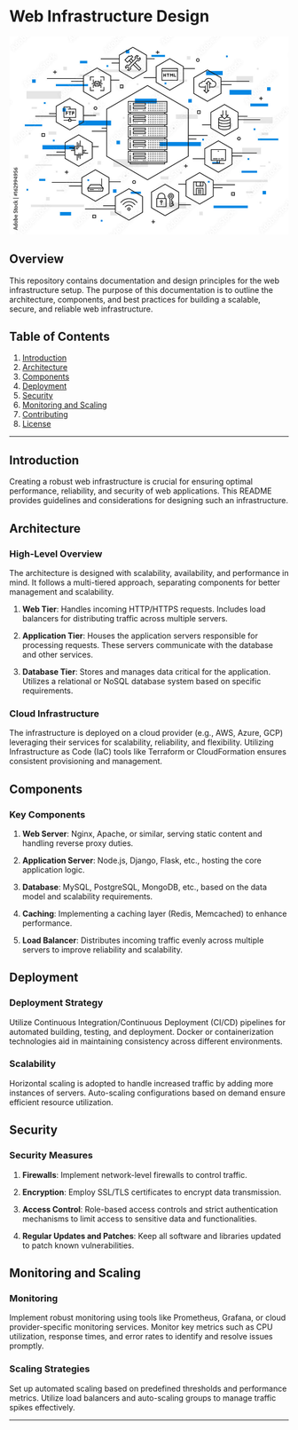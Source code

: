 # Web Infrastructure Design 

<img title="a title" alt="Alt text" src="imgs/1000_F_162994956_Uj1fwtBsznrQVbB1E4K2Q9ny6aErRkUl.jpg">

## Overview

This repository contains documentation and design principles for the web infrastructure setup. The purpose of this documentation is to outline the architecture, components, and best practices for building a scalable, secure, and reliable web infrastructure.

## Table of Contents

1. [Introduction](#introduction)
2. [Architecture](#architecture)
3. [Components](#components)
4. [Deployment](#deployment)
5. [Security](#security)
6. [Monitoring and Scaling](#monitoring-and-scaling)
7. [Contributing](#contributing)
8. [License](#license)

---

## Introduction

Creating a robust web infrastructure is crucial for ensuring optimal performance, reliability, and security of web applications. This README provides guidelines and considerations for designing such an infrastructure.

## Architecture

### High-Level Overview

The architecture is designed with scalability, availability, and performance in mind. It follows a multi-tiered approach, separating components for better management and scalability.

1. **Web Tier**: Handles incoming HTTP/HTTPS requests. Includes load balancers for distributing traffic across multiple servers.

2. **Application Tier**: Houses the application servers responsible for processing requests. These servers communicate with the database and other services.

3. **Database Tier**: Stores and manages data critical for the application. Utilizes a relational or NoSQL database system based on specific requirements.

### Cloud Infrastructure

The infrastructure is deployed on a cloud provider (e.g., AWS, Azure, GCP) leveraging their services for scalability, reliability, and flexibility. Utilizing Infrastructure as Code (IaC) tools like Terraform or CloudFormation ensures consistent provisioning and management.

## Components

### Key Components

1. **Web Server**: Nginx, Apache, or similar, serving static content and handling reverse proxy duties.

2. **Application Server**: Node.js, Django, Flask, etc., hosting the core application logic.

3. **Database**: MySQL, PostgreSQL, MongoDB, etc., based on the data model and scalability requirements.

4. **Caching**: Implementing a caching layer (Redis, Memcached) to enhance performance.

5. **Load Balancer**: Distributes incoming traffic evenly across multiple servers to improve reliability and scalability.

## Deployment

### Deployment Strategy

Utilize Continuous Integration/Continuous Deployment (CI/CD) pipelines for automated building, testing, and deployment. Docker or containerization technologies aid in maintaining consistency across different environments.

### Scalability

Horizontal scaling is adopted to handle increased traffic by adding more instances of servers. Auto-scaling configurations based on demand ensure efficient resource utilization.

## Security

### Security Measures

1. **Firewalls**: Implement network-level firewalls to control traffic.

2. **Encryption**: Employ SSL/TLS certificates to encrypt data transmission.

3. **Access Control**: Role-based access controls and strict authentication mechanisms to limit access to sensitive data and functionalities.

4. **Regular Updates and Patches**: Keep all software and libraries updated to patch known vulnerabilities.

## Monitoring and Scaling

### Monitoring

Implement robust monitoring using tools like Prometheus, Grafana, or cloud provider-specific monitoring services. Monitor key metrics such as CPU utilization, response times, and error rates to identify and resolve issues promptly.

### Scaling Strategies

Set up automated scaling based on predefined thresholds and performance metrics. Utilize load balancers and auto-scaling groups to manage traffic spikes effectively.

---
